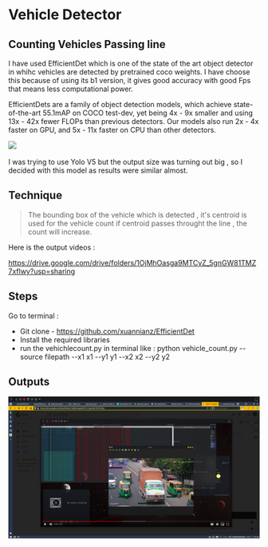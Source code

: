 # Vehicle Detector
## Counting Vehicles Passing line


I have used EfficientDet which is one of the state of the art object detector in whihc vehicles are detected by pretrained coco weights. I have choose this because of using its b1 version, it gives good accuracy with good Fps that means less computational power.

EfficientDets are a family of object detection models, which achieve state-of-the-art 55.1mAP on COCO test-dev, yet being 4x - 9x smaller and using 13x - 42x fewer FLOPs than previous detectors. Our models also run 2x - 4x faster on GPU, and 5x - 11x faster on CPU than other detectors.


<img src="https://github.com/google/automl/blob/master/efficientdet/g3doc/flops.png" width="800" />

I was trying to use Yolo V5 but the output size was turning out big , so I decided with this model as results were similar almost.


## Technique
> The bounding box of the vehicle which is detected , it's centroid is used for the vehicle count if centroid passes throught the line , the count will increase.

Here is the output videos :

https://drive.google.com/drive/folders/1OjMhOasga9MTCvZ_5gnGW81TMZ7xflwy?usp=sharing



## Steps
Go to terminal :
- Git clone - https://github.com/xuannianz/EfficientDet
- Install the required libraries
- run the vehichlecount.py in terminal like : python vehicle_count.py --source filepath --x1 x1 --y1 y1 --x2 x2 --y2 y2

## Outputs

<img src="https://github.com/humblecoder612/vehicle_count/blob/main/Screenshot_20210322_115923.png" width="800" />

